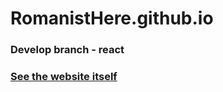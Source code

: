 # RomanistHere.github.io

### Develop branch - react

### [See the website itself](https://romanisthere.github.io/)
